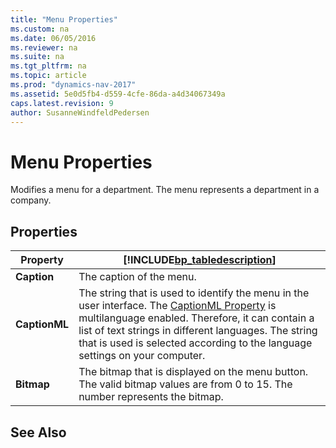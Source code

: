 ```yaml
---
title: "Menu Properties"
ms.custom: na
ms.date: 06/05/2016
ms.reviewer: na
ms.suite: na
ms.tgt_pltfrm: na
ms.topic: article
ms.prod: "dynamics-nav-2017"
ms.assetid: 5e0d5fb4-d559-4cfe-86da-a4d34067349a
caps.latest.revision: 9
author: SusanneWindfeldPedersen
---
```

# Menu Properties
Modifies a menu for a department. The menu represents a department in a company.  

## Properties  

|Property|[!INCLUDE[bp_tabledescription](../includes/bp_tabledescription_md.md)]|  
|--------------|---------------------------------------|  
|**Caption**|The caption of the menu.|  
|**CaptionML**|The string that is used to identify the menu in the user interface. The [CaptionML Property](devenv-captionml-property.md) is multilanguage enabled. Therefore, it can contain a list of text strings in different languages. The string that is used is selected according to the language settings on your computer.|  
|**Bitmap**|The bitmap that is displayed on the menu button. The valid bitmap values are from 0 to 15. The number represents the bitmap.|  

## See Also  
 